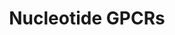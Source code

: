 ---
annotations:
- id: PW:0000125
  parent: signaling pathway
  type: Pathway Ontology
  value: G protein mediated signaling pathway
authors:
- MaintBot
- Khanspers
- Mkutmon
- Egonw
description: ''
last-edited: 2022-02-01
organisms:
- Bos taurus
redirect_from:
- /index.php/Pathway:WP1042
- /instance/WP1042
- /instance/WP1042_rr120930
revision: r120930
schema-jsonld:
- '@context': https://schema.org/
  '@id': https://wikipathways.github.io/pathways/WP1042.html
  '@type': Dataset
  creator:
    '@type': Organization
    name: WikiPathways
  description: ''
  keywords:
  - ADORA1
  - ADORA2A
  - ADORA2B
  - ADORA3
  - Adenine
  - Adenosine
  - LPAR4
  - LTB4R
  - P2RY1
  - P2RY2
  - P2RY4
  - P2RY5
  - P2RY6
  license: CC0
  name: Nucleotide GPCRs
seo: CreativeWork
title: Nucleotide GPCRs
wpid: WP1042
---